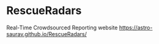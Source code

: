 # RescueRadars
Real-Time Crowdsourced Reporting website
https://astro-saurav.github.io/RescueRadars/
